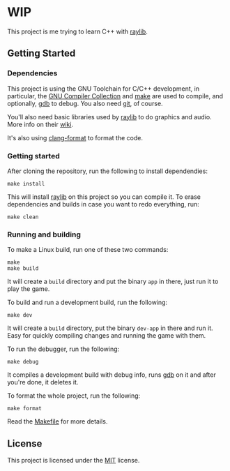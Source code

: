 # WIP

This project is me trying to learn C++ with [raylib](https://github.com/raysan5/raylib).

## Getting Started

### Dependencies

This project is using the GNU Toolchain for C/C++ development, in particular, the [GNU Compiler Collection](https://www.gnu.org/software/gcc) and [make](https://www.gnu.org/software/make) are used to compile, and optionally, [gdb](https://www.sourceware.org/gdb/) to debug. You also need [git](https://git-scm.com/), of course.

You'll also need basic libraries used by [raylib](https://github.com/raysan5/raylib) to do graphics and audio. More info on their [wiki](https://github.com/raysan5/raylib/wiki/Working-on-GNU-Linux).

It's also using [clang-format](https://clang.llvm.org/docs/ClangFormat.html) to format the code.

### Getting started

After cloning the repository, run the following to install dependendies:

```console
make install
```

This will install [raylib](https://github.com/raysan5/raylib) on this project so you can compile it. To erase dependencies and builds in case you want to redo everything, run:

```console
make clean
```

### Running and building

To make a Linux build, run one of these two commands:

```console
make
make build
```

It will create a `build` directory and put the binary `app` in there, just run it to play the game.

To build and run a development build, run the following:

```console
make dev
```

It will create a `build` directory, put the binary `dev-app` in there and run it. Easy for quickly compiling changes and running the game with them.

To run the debugger, run the following:

```console
make debug
```

It compiles a development build with debug info, runs [gdb](https://www.sourceware.org/gdb/) on it and after you're done, it deletes it.

To format the whole project, run the following:

```console
make format
```

Read the [Makefile](Makefile) for more details.

## License

This project is licensed under the [MIT](https://opensource.org/license/mit/) license.
